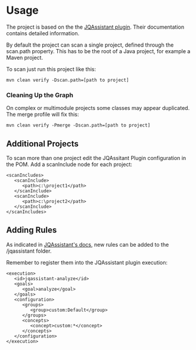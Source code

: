 # Usage

The project is based on the the [JQAssistant plugin][jqassistant-plugin]. Their documentation contains detailed information.

By default the project can scan a single project, defined through the scan.path property. This has to be the root of a Java project, for example a Maven project.

To scan just run this project like this:

```
mvn clean verify -Dscan.path=[path to project]
```

### Cleaning Up the Graph

On complex or multimodule projects some classes may appear duplicated. The merge profile will fix this:

```
mvn clean verify -Pmerge -Dscan.path=[path to project]
```

## Additional Projects

To scan more than one project edit the JQAssitant Plugin configuration in the POM. Add a scanInclude node for each project:

```
<scanIncludes>
   <scanInclude>
      <path>c:\project1</path>
   </scanInclude>
   <scanInclude>
      <path>c:\project2</path>
   </scanInclude>
</scanIncludes>
```

## Adding Rules

As indicated in [JQAssistant's docs][jqassistant-rules], new rules can be added to the /jqassistant folder.

Remember to register them into the JQAssistant plugin execution:

```
<execution>
   <id>jqassistant-analyze</id>
   <goals>
      <goal>analyze</goal>
   </goals>
   <configuration>
      <groups>
         <group>custom:Default</group>
      </groups>
      <concepts>
         <concept>custom:*</concept>
      </concepts>
   </configuration>
</execution>
```

[jqassistant-plugin]: https://github.com/kontext-e/jqassistant-plugins
[jqassistant-rules]: http://jqassistant.github.io/jqassistant/doc/1.8.0/#_add_a_rule